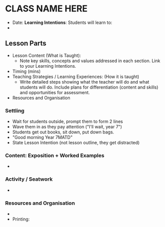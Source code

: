 # CLASS NAME HERE
* Date: 
**Learning Intentions**: Students will learn to:
*

## Lesson Parts

* Lesson Content (What is Taught):
	* Note key skills, concepts and values addressed in each section. Link to your Learning Intentions.
* Timing (mins)
* Teaching Strategies / Learning Experiences:
(How it is taught)
	* Write detailed steps showing what the teacher will do and what students will do. Include plans for differentiation (content and skills) and opportunities for assessment.
* Resources and Organisation

### Settling
* Wait for students outside, prompt them to form 2 lines
* Wave them in as they pay attention ("I'll wait, year 7")
* Students get out books, sit down, put down bags.
* "Good morning Year 7MATD"
* State Lesson Intention (not lesson outline, they get distracted)


### Content: Exposition + Worked Examples
* 

### Activity / Seatwork
*

### Resources and Organisation
* 
* Printing: 
